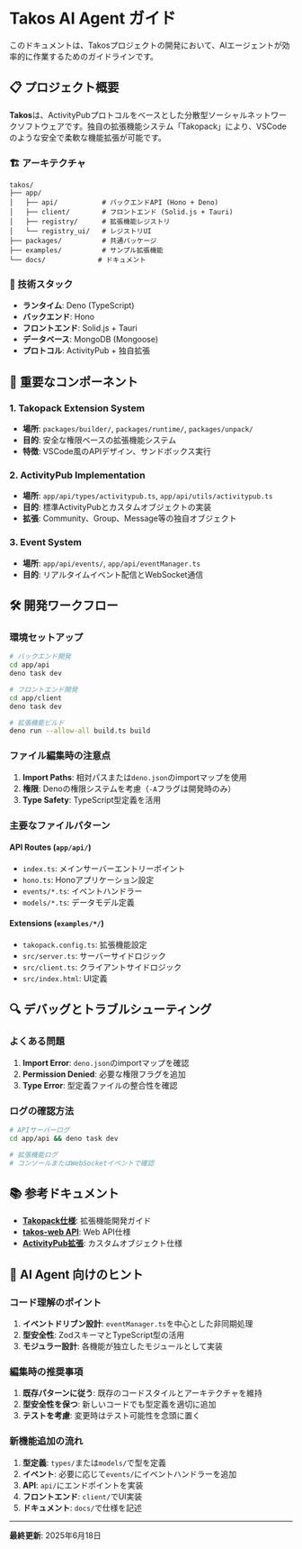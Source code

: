 # Takos AI Agent ガイド

このドキュメントは、Takosプロジェクトの開発において、AIエージェントが効率的に作業するためのガイドラインです。

## 📋 プロジェクト概要

**Takos**は、ActivityPubプロトコルをベースとした分散型ソーシャルネットワークソフトウェアです。独自の拡張機能システム「Takopack」により、VSCodeのような安全で柔軟な機能拡張が可能です。

### 🏗️ アーキテクチャ

```
takos/
├── app/
│   ├── api/           # バックエンドAPI (Hono + Deno)
│   ├── client/        # フロントエンド (Solid.js + Tauri)
│   ├── registry/      # 拡張機能レジストリ
│   └── registry_ui/   # レジストリUI
├── packages/          # 共通パッケージ
├── examples/          # サンプル拡張機能
└── docs/             # ドキュメント
```

### 🔧 技術スタック

- **ランタイム**: Deno (TypeScript)
- **バックエンド**: Hono
- **フロントエンド**: Solid.js + Tauri
- **データベース**: MongoDB (Mongoose)
- **プロトコル**: ActivityPub + 独自拡張

## 🎯 重要なコンポーネント

### 1. Takopack Extension System
- **場所**: `packages/builder/`, `packages/runtime/`, `packages/unpack/`
- **目的**: 安全な権限ベースの拡張機能システム
- **特徴**: VSCode風のAPIデザイン、サンドボックス実行

### 2. ActivityPub Implementation
- **場所**: `app/api/types/activitypub.ts`, `app/api/utils/activitypub.ts`
- **目的**: 標準ActivityPubとカスタムオブジェクトの実装
- **拡張**: Community、Group、Message等の独自オブジェクト

### 3. Event System
- **場所**: `app/api/events/`, `app/api/eventManager.ts`
- **目的**: リアルタイムイベント配信とWebSocket通信

## 🛠️ 開発ワークフロー

### 環境セットアップ

```bash
# バックエンド開発
cd app/api
deno task dev

# フロントエンド開発
cd app/client
deno task dev

# 拡張機能ビルド
deno run --allow-all build.ts build
```

### ファイル編集時の注意点

1. **Import Paths**: 相対パスまたは`deno.json`のimportマップを使用
2. **権限**: Denoの権限システムを考慮（`-A`フラグは開発時のみ）
3. **Type Safety**: TypeScript型定義を活用

### 主要なファイルパターン

#### API Routes (`app/api/`)
- `index.ts`: メインサーバーエントリーポイント
- `hono.ts`: Honoアプリケーション設定
- `events/*.ts`: イベントハンドラー
- `models/*.ts`: データモデル定義

#### Extensions (`examples/*/`)
- `takopack.config.ts`: 拡張機能設定
- `src/server.ts`: サーバーサイドロジック
- `src/client.ts`: クライアントサイドロジック
- `src/index.html`: UI定義

## 🔍 デバッグとトラブルシューティング

### よくある問題

1. **Import Error**: `deno.json`のimportマップを確認
2. **Permission Denied**: 必要な権限フラグを追加
3. **Type Error**: 型定義ファイルの整合性を確認

### ログの確認方法

```bash
# APIサーバーログ
cd app/api && deno task dev

# 拡張機能ログ
# コンソールまたはWebSocketイベントで確認
```

## 📚 参考ドキュメント

- **[Takopack仕様](./docs/takopack/)**: 拡張機能開発ガイド
- **[takos-web API](./docs/takos-web/)**: Web API仕様
- **[ActivityPub拡張](./docs/activityPub/)**: カスタムオブジェクト仕様

## 🤖 AI Agent 向けのヒント

### コード理解のポイント

1. **イベントドリブン設計**: `eventManager.ts`を中心とした非同期処理
2. **型安全性**: ZodスキーマとTypeScript型の活用
3. **モジュラー設計**: 各機能が独立したモジュールとして実装

### 編集時の推奨事項

1. **既存パターンに従う**: 既存のコードスタイルとアーキテクチャを維持
2. **型安全性を保つ**: 新しいコードでも型定義を適切に追加
3. **テストを考慮**: 変更時はテスト可能性を念頭に置く

### 新機能追加の流れ

1. **型定義**: `types/`または`models/`で型を定義
2. **イベント**: 必要に応じて`events/`にイベントハンドラーを追加
3. **API**: `api/`にエンドポイントを実装
4. **フロントエンド**: `client/`でUI実装
5. **ドキュメント**: `docs/`で仕様を記述

---

**最終更新**: 2025年6月18日